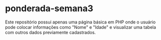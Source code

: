 # ponderada-semana3

Este repositório possui apenas uma página básica em PHP onde o usuário pode colocar informações como "Nome" e "Idade" e visualizar uma tabela com outros dados previamente cadastrados.
